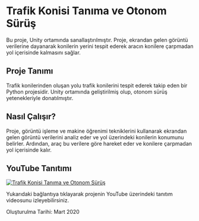 # Trafik Konisi Tanıma ve Otonom Sürüş

Bu proje, Unity ortamında sanallaştırılmıştır. Proje, ekrandan gelen görüntü verilerine dayanarak konilerin yerini tespit ederek aracın konilere çarpmadan yol içerisinde kalmasını sağlar.

## Proje Tanımı

Trafik konilerinden oluşan yolu trafik konilerini tespit ederek takip eden bir Python projesidir. Unity ortamında geliştirilmiş olup, otonom sürüş yetenekleriyle donatılmıştır.

## Nasıl Çalışır?

Proje, görüntü işleme ve makine öğrenimi tekniklerini kullanarak ekrandan gelen görüntü verilerini analiz eder ve yol üzerindeki konilerin konumunu belirler. Ardından, araç bu verilere göre hareket eder ve konilere çarpmadan yol içerisinde kalır.


## YouTube Tanıtımı

[![Trafik Konisi Tanıma ve Otonom Sürüş](https://img.youtube.com/vi/jJf5oCUWdtA/0.jpg)](https://www.youtube.com/watch?v=jJf5oCUWdtA)

Yukarıdaki bağlantıya tıklayarak projenin YouTube üzerindeki tanıtım videosunu izleyebilirsiniz.


Oluşturulma Tarihi: Mart 2020
